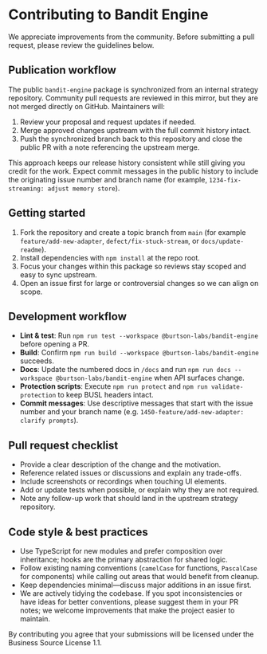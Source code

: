 # Contributing to Bandit Engine

We appreciate improvements from the community. Before submitting a pull request, please review the guidelines below.

## Publication workflow

The public `bandit-engine` package is synchronized from an internal strategy repository. Community pull requests are reviewed in this mirror, but they are not merged directly on GitHub. Maintainers will:

1. Review your proposal and request updates if needed.
2. Merge approved changes upstream with the full commit history intact.
3. Push the synchronized branch back to this repository and close the public PR with a note referencing the upstream merge.

This approach keeps our release history consistent while still giving you credit for the work. Expect commit messages in the public history to include the originating issue number and branch name (for example, `1234-fix-streaming: adjust memory store`).

## Getting started

1. Fork the repository and create a topic branch from `main` (for example `feature/add-new-adapter`, `defect/fix-stuck-stream`, or `docs/update-readme`).
2. Install dependencies with `npm install` at the repo root.
3. Focus your changes within this package so reviews stay scoped and easy to sync upstream.
4. Open an issue first for large or controversial changes so we can align on scope.

## Development workflow

- **Lint & test**: Run `npm run test --workspace @burtson-labs/bandit-engine` before opening a PR.
- **Build**: Confirm `npm run build --workspace @burtson-labs/bandit-engine` succeeds.
- **Docs**: Update the numbered docs in `/docs` and run `npm run docs --workspace @burtson-labs/bandit-engine` when API surfaces change.
- **Protection scripts**: Execute `npm run protect` and `npm run validate-protection` to keep BUSL headers intact.
- **Commit messages**: Use descriptive messages that start with the issue number and your branch name (e.g. `1450-feature/add-new-adapter: clarify prompts`).

## Pull request checklist

- Provide a clear description of the change and the motivation.
- Reference related issues or discussions and explain any trade-offs.
- Include screenshots or recordings when touching UI elements.
- Add or update tests when possible, or explain why they are not required.
- Note any follow-up work that should land in the upstream strategy repository.

## Code style & best practices

- Use TypeScript for new modules and prefer composition over inheritance; hooks are the primary abstraction for shared logic.
- Follow existing naming conventions (`camelCase` for functions, `PascalCase` for components) while calling out areas that would benefit from cleanup.
- Keep dependencies minimal—discuss major additions in an issue first.
- We are actively tidying the codebase. If you spot inconsistencies or have ideas for better conventions, please suggest them in your PR notes; we welcome improvements that make the project easier to maintain.

By contributing you agree that your submissions will be licensed under the Business Source License 1.1.
